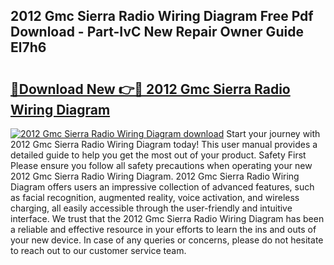 ## 2012 Gmc Sierra Radio Wiring Diagram Free Pdf Download - Part-IvC New Repair Owner Guide El7h6

# <h2><a href="http://dfjxzij.blite.top/?on=2012+Gmc+Sierra+Radio+Wiring+Diagram">🔗Download New 👉🔴 2012 Gmc Sierra Radio Wiring Diagram</a></h2>

[![2012 Gmc Sierra Radio Wiring Diagram download](https://i.imgur.com/lujVjoI.png)](http://dfjxzij.blite.top/?on=2012+Gmc+Sierra+Radio+Wiring+Diagram)
Start your journey with 2012 Gmc Sierra Radio Wiring Diagram today! This user manual provides a detailed guide to help you get the most out of your product. Safety First Please ensure you follow all safety precautions when operating your new 2012 Gmc Sierra Radio Wiring Diagram. 2012 Gmc Sierra Radio Wiring Diagram offers users an impressive collection of advanced features, such as facial recognition, augmented reality, voice activation, and wireless charging, all easily accessible through the user-friendly and intuitive interface. We trust that the 2012 Gmc Sierra Radio Wiring Diagram has been a reliable and effective resource in your efforts to learn the ins and outs of your new device. In case of any queries or concerns, please do not hesitate to reach out to our customer service team.
